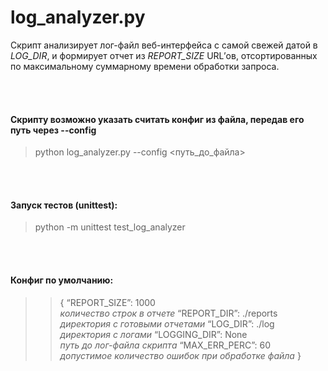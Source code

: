 # log_analyzer.py #
Скрипт анализирует лог-файл веб-интерфейса с самой свежей датой в *LOG_DIR*, и формирует отчет из *REPORT_SIZE* URL’ов, отсортированных по максимальному суммарному времени обработки запроса.  

<br>
<br>

#### Скрипту возможно указать считать конфиг из файла, передав его путь через --config #### 
>  python log_analyzer.py --config <путь_до_файла>    

<br>
<br>  

#### Запуск тестов (unittest): ####
>  python -m unittest test_log_analyzer 

<br>
<br>
  
#### Конфиг по умолчанию: ####

>> {
>>   “REPORT_SIZE”:  1000           
>      _количество строк в отчете_
>>   “REPORT_DIR”:   ./reports     
>      _директория с готовыми отчетами_
>>   “LOG_DIR”:      ./log          
>      _директория с логами_
>>   “LOGGING_DIR”:  None          
>      _путь до лог-файла скрипта_
>>   “MAX_ERR_PERC”: 60             
>      _допустимое количество ошибок при обработке файла_
>>  }


